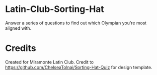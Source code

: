 # Latin-Club-Sorting-Hat
Answer a series of questions to find out which Olympian you're most aligned with.

# Credits
Created for Miramonte Latin Club.
Credit to https://github.com/ChelseaTolnai/Sorting-Hat-Quiz for design template.
